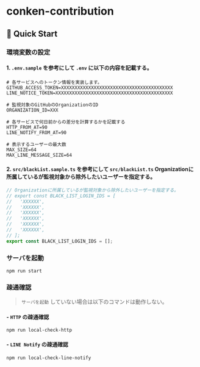 # conken-contribution

## 🔰 Quick Start

### 環境変数の設定

#### 1. `.env.sample` を参考にして `.env` に以下の内容を記載する。

```
# 各サービスへのトークン情報を実装します。
GITHUB_ACCESS_TOKEN=XXXXXXXXXXXXXXXXXXXXXXXXXXXXXXXXXXXXXXXXX
LINE_NOTICE_TOKEN=XXXXXXXXXXXXXXXXXXXXXXXXXXXXXXXXXXXXXXXXXXX

# 監視対象のGitHubのOrganizationのID
ORGANIZATION_ID=XXX

# 各サービスで何日前からの差分を計算するかを記載する
HTTP_FROM_AT=90
LINE_NOTIFY_FROM_AT=90

# 表示するユーザーの最大数
MAX_SIZE=64
MAX_LINE_MESSAGE_SIZE=64
```

#### 2. `src/blackList.sample.ts` を参考にして `src/blackList.ts` Organizationに所属しているが監視対象から除外したいユーザーを指定する。

```ts
// Organizationに所属しているが監視対象から除外したいユーザーを指定する。
// export const BLACK_LIST_LOGIN_IDS = [
//   'XXXXXX',
//   'XXXXXX',
//   'XXXXXX',
//   'XXXXXX',
//   'XXXXXX',
//   'XXXXXX',
// ];
export const BLACK_LIST_LOGIN_IDS = [];
```

### サーバを起動

```
npm run start
```

### 疎通確認

> `サーバを起動` していない場合は以下のコマンドは動作しない。

####  - `HTTP` の疎通確認

```
npm run local-check-http
```

#### - `LINE Notify` の疎通確認

```
npm run local-check-line-notify
```
